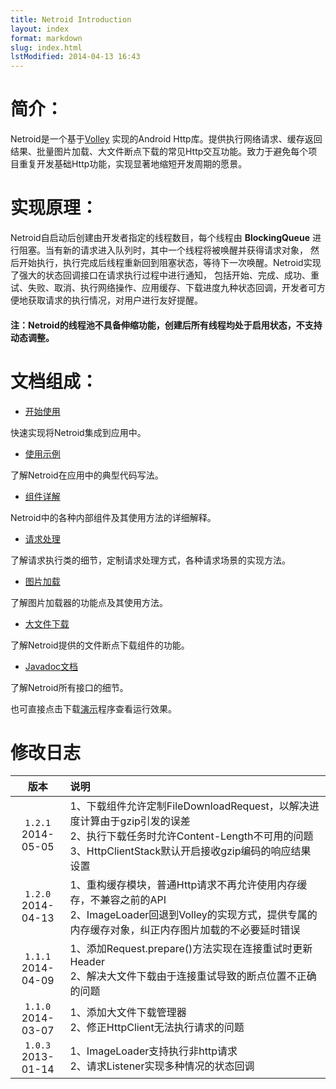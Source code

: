 ```yaml
---
title: Netroid Introduction
layout: index
format: markdown
slug: index.html
lstModified: 2014-04-13 16:43
---
```


# 简介：

Netroid是一个基于[Volley](https://www.captechconsulting.com/blog/raymond-robinson/google-io-2013-volley-image-cache-tutorial)
实现的Android Http库。提供执行网络请求、缓存返回结果、批量图片加载、大文件断点下载的常见Http交互功能。致力于避免每个项目重复开发基础Http功能，实现显著地缩短开发周期的愿景。

# 实现原理：

Netroid自启动后创建由开发者指定的线程数目，每个线程由 **BlockingQueue** 进行阻塞。当有新的请求进入队列时，其中一个线程将被唤醒并获得请求对象，
然后开始执行，执行完成后线程重新回到阻塞状态，等待下一次唤醒。Netroid实现了强大的状态回调接口在请求执行过程中进行通知，
包括开始、完成、成功、重试、失败、取消、执行网络操作、应用缓存、下载进度九种状态回调，开发者可方便地获取请求的执行情况，对用户进行友好提醒。

#### 注：Netroid的线程池不具备伸缩功能，创建后所有线程均处于启用状态，不支持动态调整。

# 文档组成：

* [开始使用](/startup.html)

快速实现将Netroid集成到应用中。

* [使用示例](/usecase.html)

了解Netroid在应用中的典型代码写法。

* [组件详解](/understanding.html)

Netroid中的各种内部组件及其使用方法的详细解释。

* [请求处理](/request.html)

了解请求执行类的细节，定制请求处理方式，各种请求场景的实现方法。

* [图片加载](/imageloader.html)

了解图片加载器的功能点及其使用方法。

* [大文件下载](/filedownloader.html)

了解Netroid提供的文件断点下载组件的功能。

* [Javadoc文档](/javadoc/index.html)

了解Netroid所有接口的细节。

也可直接点击下载[演示](/attach/netroid-sample-1.2.0.apk)程序查看运行效果。


# 修改日志

| 版本 | 说明 |
| :-------------: | :------------- |
| `1.2.1`<br>2014-05-05 | 1、下载组件允许定制FileDownloadRequest，以解决进度计算由于gzip引发的误差<br>2、执行下载任务时允许Content-Length不可用的问题<br>3、HttpClientStack默认开启接收gzip编码的响应结果设置 |
| `1.2.0`<br>2014-04-13 | 1、重构缓存模块，普通Http请求不再允许使用内存缓存，不兼容之前的API<br>2、ImageLoader回退到Volley的实现方式，提供专属的内存缓存对象，纠正内存图片加载的不必要延时错误 |
| `1.1.1`<br>2014-04-09 | 1、添加Request.prepare()方法实现在连接重试时更新Header<br>2、解决大文件下载由于连接重试导致的断点位置不正确的问题 |
| `1.1.0`<br>2014-03-07 | 1、添加大文件下载管理器<br>2、修正HttpClient无法执行请求的问题 |
| `1.0.3`<br>2013-01-14 | 1、ImageLoader支持执行非http请求<br>2、请求Listener实现多种情况的状态回调 |

